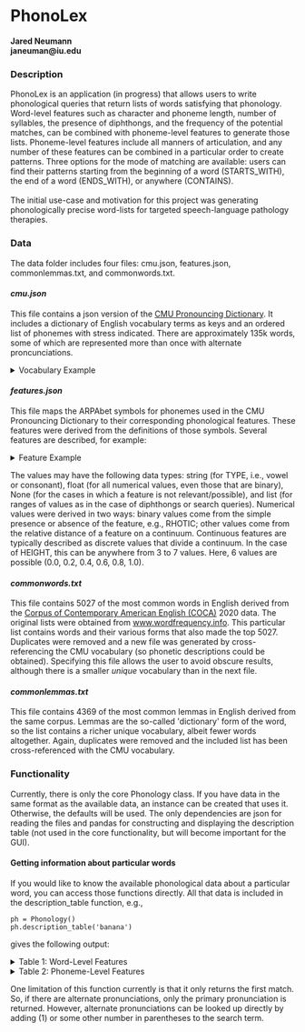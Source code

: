 # PhonoLex
__Jared Neumann__ <br>
__janeuman@iu.edu__

### Description
PhonoLex is an application (in progress) that allows users to write phonological queries that return lists of words satisfying that phonology. Word-level features such as character and phoneme length, number of syllables, the presence of diphthongs, and the frequency of the potential matches, can be combined with phoneme-level features to generate those lists. Phoneme-level features include all manners of articulation, and any number of these features can be combined in a particular order to create patterns. Three options for the mode of matching are available: users can find their patterns starting from the beginning of a word (STARTS_WITH), the end of a word (ENDS_WITH), or anywhere (CONTAINS). 
<br><br>
The initial use-case and motivation for this project was generating phonologically precise word-lists for targeted speech-language pathology therapies.

### Data
The data folder includes four files: cmu.json, features.json, commonlemmas.txt, and commonwords.txt. 
#### *cmu.json*
This file contains a json version of the [CMU Pronouncing Dictionary][1]. It includes a dictionary of English vocabulary terms as keys and an ordered list of phonemes with stress indicated. There are approximately 135k words, some of which are represented more than once with alternate proncunciations.
<details>
  <summary>Vocabulary Example</summary>
  
| WORD |  0  |  1  |  2  |  3  |  4  |  5  |
|:-----|:---:|:---:|:---:|:---:|:---:|:---:|
|banana|  B  | AH0 |  N  | AE1 |  N  | AH0 |
</details>

#### *features.json*
This file maps the ARPAbet symbols for phonemes used in the CMU Pronouncing Dictionary to their corresponding phonological features. These features were derived from the definitions of those symbols. Several features are described, for example:
<details>
  <summary>Feature Example</summary>
  
|    FEATURE   | 'IH' |
|:-------------|-----:|
|TYPE          | V    |
|HEIGHT        | 0.2  |
|DEPTH         | 0.75 |
|ROUNDED       | 0    |
|RHOTIC        | 1    |
|STOP          | None |
|VOICE         | None |
|BILABIAL      | None |
|AFFRICATE     | None |
|ALVEOPALATAL  | None |
|ALVEOLAR      | None |
|FRICATIVE     | None |
|DENTAL        | None |
|LABIODENTAL   | None |
|VELAR         | None |
|LATERAL       | 0    |
|POSTALVEOLAR  | None |
|NASAL         | None |
|LABIOVELAR    | None |
|PALATAL       | None |
|GLIDE         | None |
|GLOTTAL       | None |
</details>

The values may have the following data types: string (for TYPE, i.e., vowel or consonant), float (for all numerical values, even those that are binary), None (for the cases in which a feature is not relevant/possible), and list (for ranges of values as in the case of diphthongs or search queries). Numerical values were derived in two ways: binary values come from the simple presence or absence of the feature, e.g., RHOTIC; other values come from the relative distance of a feature on a continuum. Continuous features are typically described as discrete values that divide a continuum. In the case of HEIGHT, this can be anywhere from 3 to 7 values. Here, 6 values are possible (0.0, 0.2, 0.4, 0.6, 0.8, 1.0).

#### *commonwords.txt*
This file contains 5027 of the most common words in English derived from the [Corpus of Contemporary American English (COCA)][2] 2020 data. The original lists were obtained from www.wordfrequency.info. This particular list contains words and their various forms that also made the top 5027. Duplicates were removed and a new file was generated by cross-referencing the CMU vocabulary (so phonetic descriptions could be obtained). Specifying this file allows the user to avoid obscure results, although there is a smaller *unique* vocabulary than in the next file.

#### *commonlemmas.txt*
This file contains 4369 of the most common lemmas in English derived from the same corpus. Lemmas are the so-called 'dictionary' form of the word, so the list contains a richer unique vocabulary, albeit fewer words altogether. Again, duplicates were removed and the included list has been cross-referenced with the CMU vocabulary.

### Functionality
Currently, there is only the core Phonology class. If you have data in the same format as the available data, an instance can be created that uses it. Otherwise, the defaults will be used. The only dependencies are json for reading the files and pandas for constructing and displaying the description table (not used in the core functionality, but will become important for the GUI).

#### Getting information about particular words
If you would like to know the available phonological data about a particular word, you can access those functions directly. All that data is included in the description_table function, e.g.,

```
ph = Phonology()
ph.description_table('banana')
```

gives the following output:
<details>
  <summary>Table 1: Word-Level Features</summary>
  
  |            |         |
  |:-----------|--------:|
  | word       | banana  |
  | is_word    | True    |
  | syllables  | 3       |
  | diphthongs | []      |
  | characters | 6       |
  | phonemes   | 6       |
  
</details>
<details>
  <summary>Table 2: Phoneme-Level Features</summary>
  
|             |   B  | AH0  |  N   | AE1  |  N   | AH0  |
|:------------|:----:|:----:|:----:|:----:|:----:|:----:|
|TYPE         |   C  |  V   | C    | V    | C    | V    |
|HEIGHT       | NaN  |0.6   | NaN  | 0.8  | NaN  | 0.6  |
|DEPTH        | NaN  |  0   | NaN  |  1   | NaN  |  0   |
|ROUNDED      | NaN  |  0   | NaN  |  0   | NaN  |  0   |
|RHOTIC       |   0  |  0   | 0    |  0   | 0    | 0    |
|STOP         |   1  |NaN   | 0    | NaN  |  0   | NaN  |
|VOICE        |   1  |NaN   | 0    | NaN  |  0   | NaN  |
|BILABIAL     |   1  |NaN   | 0    | NaN  |  0   | NaN  |
|AFFRICATE    |   0  |NaN   | 0    | NaN  |  0   | NaN  |
|ALVEOPALATAL |   0  |NaN   | 0    | NaN  |  0   | NaN  |
|ALVEOLAR     |   0  |NaN   | 1    | NaN  |  1   | NaN  |
|FRICATIVE    |   0  |NaN   | 0    | NaN  |  0   | NaN  |
|DENTAL       |   0  |NaN   | 0    | NaN  |  0   | NaN  |
|LABIODENTAL  |   0  |NaN   | 0    | NaN  |  0   | NaN  |
|VELAR        |   0  |NaN   | 0    | NaN  |  0   | NaN  |
|LATERAL      |   0  |  0   | 0    | 0    | 0    | 0    |
|POSTALVEOLAR |   0  |NaN   | 0    | NaN  |  0   | NaN  |
|NASAL        |   0  |NaN   | 1    | NaN  |  1   | NaN  |
|LABIOVELAR   |   0  |NaN   | 0    | NaN  |  0   | NaN  |
|PALATAL      |   0  |NaN   | 0    | NaN  |  0   | NaN  |
|GLIDE        |   0  |NaN   | 0    | NaN  |  0   | NaN  |
|GLOTTAL      |   0  |NaN   | 0    | NaN  |  0   | NaN  |
  
</details>

One limitation of this function currently is that it only returns the first match. So, if there are alternate pronunciations, only the primary pronunciation is returned. However, alternate pronunciations can be looked up directly by adding (1) or some other number in parentheses to the search term.

[1]: http://www.speech.cs.cmu.edu/cgi-bin/cmudict
[2]: https://www.english-corpora.org/coca/
